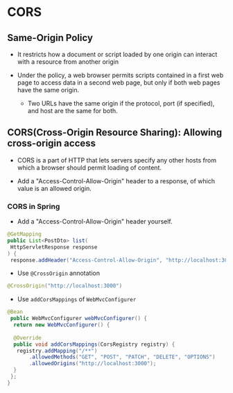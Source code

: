 # CORS

## Same-Origin Policy

* It restricts how a document or script loaded by one origin can interact with a resource from another origin

* Under the policy, a web browser permits scripts contained in a first web page to access data in a second web page, but only if both web pages have the same origin.

  * Two URLs have the same origin if the protocol, port (if specified), and host are the same for both.

## CORS(Cross-Origin Resource Sharing): Allowing cross-origin access

* CORS is a part of HTTP that lets servers specify any other hosts from which a browser should permit loading of content.

* Add a "Access-Control-Allow-Origin" header to a response, of which value is an allowed origin.

### CORS in Spring

* Add a "Access-Control-Allow-Origin" header yourself.

```java
@GetMapping
public List<PostDto> list(
 HttpServletResponse response
) {
 response.addHeader("Access-Control-Allow-Origin", "http://localhost:3000");
```

* Use `@CrossOrigin` annotation

```java
@CrossOrigin("http://localhost:3000")
```

* Use `addCorsMappings` of `WebMvcConfigurer`

```java
@Bean
 public WebMvcConfigurer webMvcConfigurer() {
  return new WebMvcConfigurer() {
  
  @Override
  public void addCorsMappings(CorsRegistry registry) {
   registry.addMapping("/**")
       .allowedMethods("GET", "POST", "PATCH", "DELETE", "OPTIONS")
       .allowedOrigins("http://localhost:3000");
  }
 };
}
```
